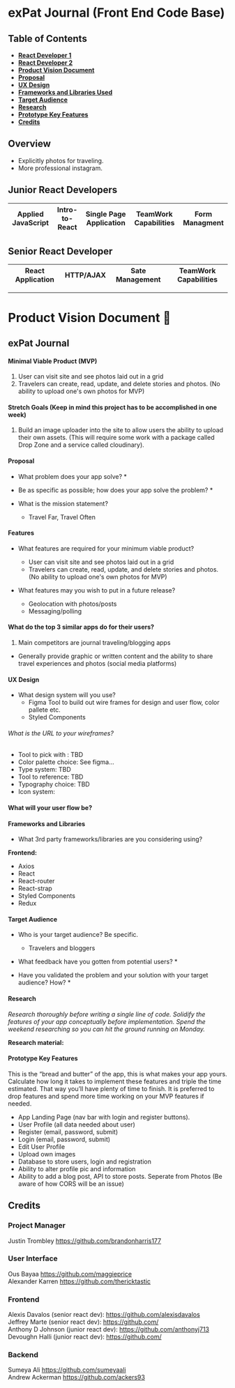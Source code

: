 # exPat Journal (Front End Code Base)

## Table of Contents

- **[React Developer 1](#junior-react-developers)**<br>
- **[React Developer 2](#senior-react-developer)**<br>
- **[Product Vision Document](#exPat-Journal)**<br>
- **[Proposal](#proposal)**<br>
- **[UX Design](#ux-design)**<br>
- **[Frameworks and Libraries Used](#frameworks-and-libraries)**<br>
- **[Target Audience](#target-audience)**<br>
- **[Research](#research)**<br>
- **[Prototype Key Features](#prototype-key-features)**<br>
- **[Credits](#credits)**<br>

## <a name='overview'></a>Overview
- Explicitly photos for traveling. 
- More professional instagram.

## Junior React Developers
Applied JavaScript | Intro-to-React| Single Page Application | TeamWork Capabilities | Form Managment
| --------------------- | ---------------------- | --------------------- | -------------------- | ------------ |


## Senior React Developer
React Application | HTTP/AJAX | Sate Management | TeamWork Capabilities |
| --------------------- | ---------------------- | --------------------- | -------------------- |


---

# Product Vision Document :tada:

## exPat Journal


#### Minimal Viable Product (MVP)

1. User can visit site and see photos laid out in a grid
2. Travelers can create, read, update, and delete stories and photos. (No ability to upload one's own photos for MVP)

#### Stretch Goals (Keep in mind this project has to be accomplished in one week)
1. Build an image uploader into the site to allow users the ability to upload their own assets. (This will require some work with a package called Drop Zone and a service called cloudinary).

#### Proposal
- What problem does your app solve?
  * 

- Be as specific as possible; how does your app solve the problem?
  * 
- What is the mission statement? 
  * Travel Far, Travel Often


#### Features
- What features are required for your minimum viable product?
  * User can visit site and see photos laid out in a grid  
  * Travelers can create, read, update, and delete stories and photos. (No ability to upload one's own photos for MVP)

- What features may you wish to put in a future release?
  * Geolocation with photos/posts
  * Messaging/polling 

#### What do the top 3 similar apps do for their users?
1. Main competitors are journal traveling/blogging apps
* Generally provide graphic or written content and the ability to share travel experiences and photos (social media platforms) 




#### UX Design
- What design system will you use?
  * Figma Tool to build out wire frames for design and user flow, color pallete etc.
  * Styled Components
  
###### What is the URL to your wireframes?


  * Tool to pick with : TBD
  * Color palette choice: See figma...
  * Type system: TBD
  * Tool to reference: TBD
  * Typography choice: TBD
  * Icon system:


#### What will your user flow be?


#### Frameworks and Libraries
- What 3rd party frameworks/libraries are you considering using?

**Frontend:**
- Axios
- React
- React-router
- React-strap
- Styled Components
- Redux

#### Target Audience

- Who is your target audience? Be specific.
  * Travelers and bloggers

- What feedback have you gotten from potential users?
  * 

- Have you validated the problem and your solution with your target audience? How?
  *  

#### Research
_Research thoroughly before writing a single line of code. Solidify the features of your app conceptually before implementation. Spend the weekend researching so you can hit the ground running on Monday._

**Research material:**



#### Prototype Key Features
This is the “bread and butter” of the app, this is what makes your app yours. Calculate how long it takes to implement these features and triple the time estimated. That way you’ll have plenty of time to finish. It is preferred to drop features and spend more time working on your MVP features if needed.

- App Landing Page (nav bar with login and register buttons).
- User Profile (all data needed about user)
- Register (email, password, submit)
- Login (email, password, submit)
- Edit User Profile
- Upload own images 
- Database to store users, login and registration
- Ability to alter profile pic and information
- Ability to add a blog post, API to store posts. Seperate from Photos (Be aware of how CORS will be an issue)


## Credits
### Project Manager
Justin Trombley https://github.com/brandonharris177 <br>

### User Interface
Ous Bayaa https://github.com/maggieprice <br>
Alexander Karren https://github.com/thericktastic <br>

### Frontend
Alexis Davalos (senior react dev): https://github.com/alexisdavalos <br>
Jeffrey Marte (senior react dev): https://github.com/ <br>
Anthony D Johnson (junior react dev): https://github.com/anthonyj713 <br>
Devoughn Halli (junior react dev): https://github.com/ <br>

### Backend
Sumeya Ali https://github.com/sumeyaali <br>
Andrew Ackerman https://github.com/ackers93 <br>
